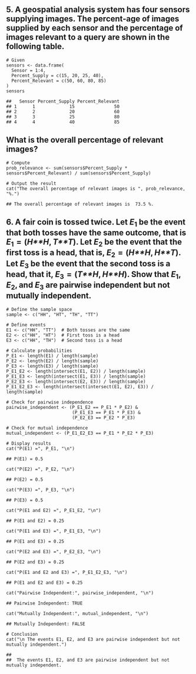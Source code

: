 ## 5. A geospatial analysis system has four sensors supplying images. The percent-age of images supplied by each sensor and the percentage of images relevant to a query are shown in the following table.

    # Given
    sensors <- data.frame(
      Sensor = 1:4,
      Percent_Supply = c(15, 20, 25, 40),
      Percent_Relevant = c(50, 60, 80, 85)
    )
    sensors

    ##   Sensor Percent_Supply Percent_Relevant
    ## 1      1             15               50
    ## 2      2             20               60
    ## 3      3             25               80
    ## 4      4             40               85

## What is the overall percentage of relevant images?

    # Compute
    prob_relevance <- sum(sensors$Percent_Supply * sensors$Percent_Relevant) / sum(sensors$Percent_Supply)

    # Output the result
    cat("The overall percentage of relevant images is ", prob_relevance, "%.")

    ## The overall percentage of relevant images is  73.5 %.

## 6. A fair coin is tossed twice. Let *E*<sub>1</sub> be the event that both tosses have the same outcome, that is *E*<sub>1</sub> = (*H**H*, *T**T*). Let *E*<sub>2</sub> be the event that the first toss is a head, that is, *E*<sub>2</sub> = (*H**H*, *H**T*). Let *E*<sub>3</sub> be the event that the second toss is a head, that it, *E*<sub>3</sub> = (*T**H*, *H**H*). Show that *E*<sub>1</sub>, *E*<sub>2</sub>, and *E*<sub>3</sub> are pairwise independent but not mutually independent.

    # Define the sample space
    sample <- c("HH", "HT", "TH", "TT")

    # Define events
    E1 <- c("HH", "TT")  # Both tosses are the same
    E2 <- c("HH", "HT")  # First toss is a head
    E3 <- c("HH", "TH")  # Second toss is a head

    # Calculate probabilities
    P_E1 <- length(E1) / length(sample)
    P_E2 <- length(E2) / length(sample)
    P_E3 <- length(E3) / length(sample)
    P_E1_E2 <- length(intersect(E1, E2)) / length(sample)
    P_E1_E3 <- length(intersect(E1, E3)) / length(sample)
    P_E2_E3 <- length(intersect(E2, E3)) / length(sample)
    P_E1_E2_E3 <- length(intersect(intersect(E1, E2), E3)) / length(sample)

    # Check for pairwise independence
    pairwise_independent <- (P_E1_E2 == P_E1 * P_E2) &
                             (P_E1_E3 == P_E1 * P_E3) &
                             (P_E2_E3 == P_E2 * P_E3)

    # Check for mutual independence
    mutual_independent <- (P_E1_E2_E3 == P_E1 * P_E2 * P_E3)

    # Display results
    cat("P(E1) =", P_E1, "\n")

    ## P(E1) = 0.5

    cat("P(E2) =", P_E2, "\n")

    ## P(E2) = 0.5

    cat("P(E3) =", P_E3, "\n")

    ## P(E3) = 0.5

    cat("P(E1 and E2) =", P_E1_E2, "\n")

    ## P(E1 and E2) = 0.25

    cat("P(E1 and E3) =", P_E1_E3, "\n")

    ## P(E1 and E3) = 0.25

    cat("P(E2 and E3) =", P_E2_E3, "\n")

    ## P(E2 and E3) = 0.25

    cat("P(E1 and E2 and E3) =", P_E1_E2_E3, "\n")

    ## P(E1 and E2 and E3) = 0.25

    cat("Pairwise Independent:", pairwise_independent, "\n")

    ## Pairwise Independent: TRUE

    cat("Mutually Independent:", mutual_independent, "\n")

    ## Mutually Independent: FALSE

    # Conclusion
    cat("\n The events E1, E2, and E3 are pairwise independent but not mutually independent.")

    ## 
    ##  The events E1, E2, and E3 are pairwise independent but not mutually independent.
